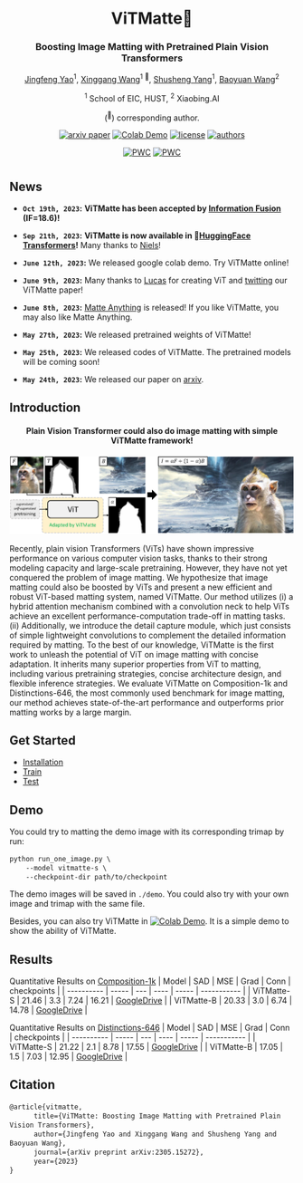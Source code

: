 <div align="center">
<h1> ViTMatte🐒</h1>
<h3> Boosting Image Matting with Pretrained Plain Vision Transformers</h3>

[Jingfeng Yao](https://github.com/JingfengYao)<sup>1</sup>, [Xinggang Wang](https://scholar.google.com/citations?user=qNCTLV0AAAAJ&hl=zh-CN)<sup>1 📧</sup>, [Shusheng Yang](https://github.com/vealocia)<sup>1</sup>, [Baoyuan Wang](https://sites.google.com/site/zjuwby/)<sup>2</sup>

<sup>1</sup> School of EIC, HUST, <sup>2</sup> Xiaobing.AI

(<sup>📧</sup>) corresponding author.

[![arxiv paper](https://img.shields.io/badge/arxiv-paper-orange)](https://arxiv.org/abs/2305.15272)
[![Colab Demo](https://colab.research.google.com/assets/colab-badge.svg)](https://colab.research.google.com/drive/1Dc2qoJueNZQyrTU19sIcrPyRDmvuMTF3?usp=sharing)
[![license](https://img.shields.io/badge/license-MIT-blue)](LICENSE)
[![authors](https://img.shields.io/badge/by-hustvl-green)](https://github.com/hustvl)

[![PWC](https://img.shields.io/endpoint.svg?url=https://paperswithcode.com/badge/vitmatte-boosting-image-matting-with/image-matting-on-composition-1k-1)](https://paperswithcode.com/sota/image-matting-on-composition-1k-1?p=vitmatte-boosting-image-matting-with)
[![PWC](https://img.shields.io/endpoint.svg?url=https://paperswithcode.com/badge/vitmatte-boosting-image-matting-with/image-matting-on-distinctions-646)](https://paperswithcode.com/sota/image-matting-on-distinctions-646?p=vitmatte-boosting-image-matting-with)

</div>

#

## News
* **`Oct 19th, 2023`:** **ViTMatte has been accepted by [Information Fusion](https://www.sciencedirect.com/science/article/pii/S1566253523004074) (IF=18.6)!**
* **`Sep 21th, 2023`:** **ViTMatte is now available in 🤗[HuggingFace Transformers](https://huggingface.co/docs/transformers/main/model_doc/vitmatte#vitmatte)!** Many thanks to [Niels](https://nielsrogge.github.io/)!
* **`June 12th, 2023`:** We released google colab demo.  Try ViTMatte online!
* **`June 9th, 2023`:**  Many thanks to [Lucas](https://scholar.google.com/citations?hl=zh-CN&user=p2gwhK4AAAAJ) for creating ViT and [twitting](https://twitter.com/giffmana/status/1667091401463537665) our ViTMatte paper!
* **`June 8th, 2023`:**  [Matte Anything](https://github.com/hustvl/Matte-Anything) is released! If you like ViTMatte, you may also like Matte Anything.

* **`May 27th, 2023`:**  We released pretrained weights of ViTMatte!

* **`May 25th, 2023`:**  We released codes of ViTMatte. The pretrained models will be coming soon!
* **`May 24th, 2023`:**  We released our paper on [arxiv](https://arxiv.org/abs/2305.15272). 

## Introduction
<div align="center"><h4>Plain Vision Transformer could also do image matting with simple ViTMatte framework!</h4></div>

![avatar](figs/vitmatte.png)

Recently, plain vision Transformers (ViTs) have shown impressive performance on various computer vision tasks, thanks to their strong modeling capacity and large-scale pretraining. However, they have not yet conquered the problem of image matting. We hypothesize that image matting could also be boosted by ViTs and present a new efficient and robust ViT-based matting system, named ViTMatte. Our method utilizes (i) a hybrid attention mechanism combined with a convolution neck to help ViTs achieve an excellent performance-computation trade-off in matting tasks. (ii) Additionally, we introduce the detail capture module, which just consists of simple lightweight convolutions to complement the detailed information required by matting. To the best of our knowledge, ViTMatte is the first work to unleash the potential of ViT on image matting with concise adaptation. It inherits many superior properties from ViT to matting, including various pretraining strategies, concise architecture design, and flexible inference strategies. We evaluate ViTMatte on Composition-1k and Distinctions-646, the most commonly used benchmark for image matting, our method achieves state-of-the-art performance and outperforms prior matting works by a large margin.

## Get Started

* [Installation](docs/installation.md)
* [Train](docs/train.md)
* [Test](docs/test.md)

## Demo

You could try to matting the demo image with its corresponding trimap by run:
```
python run_one_image.py \
    --model vitmatte-s \
    --checkpoint-dir path/to/checkpoint
```
The demo images will be saved in ``./demo``.
You could also try with your own image and trimap with the same file.

Besides, you can also try ViTMatte in [![Colab Demo](https://colab.research.google.com/assets/colab-badge.svg)](https://colab.research.google.com/drive/1Dc2qoJueNZQyrTU19sIcrPyRDmvuMTF3?usp=sharing). It is a simple demo to show the ability of ViTMatte.

## Results

Quantitative Results on [Composition-1k](https://paperswithcode.com/dataset/composition-1k)
| Model      | SAD   | MSE | Grad | Conn  | checkpoints |
| ---------- | ----- | --- | ---- | ----- | ----------- |
| ViTMatte-S | 21.46 | 3.3 | 7.24 | 16.21 | [GoogleDrive](https://drive.google.com/file/d/12VKhSwE_miF9lWQQCgK7mv83rJIls3Xe/view?usp=sharing) |
| ViTMatte-B | 20.33 | 3.0 | 6.74 | 14.78 | [GoogleDrive](https://drive.google.com/file/d/1mOO5MMU4kwhNX96AlfpwjAoMM4V5w3k-/view?usp=sharing) |

Quantitative Results on [Distinctions-646](https://paperswithcode.com/dataset/distinctions-646)
| Model      | SAD   | MSE | Grad | Conn  | checkpoints |
| ---------- | ----- | --- | ---- | ----- | ----------- |
| ViTMatte-S | 21.22 | 2.1 | 8.78 | 17.55 | [GoogleDrive](https://drive.google.com/file/d/18wIFlhFY9MPqyH0FGiB0PFk3Xp2xTHzx/view?usp=sharing) |
| ViTMatte-B | 17.05 | 1.5 | 7.03 | 12.95 | [GoogleDrive](https://drive.google.com/file/d/1d97oKuITCeWgai2Tf3iNilt6rMSSYzkW/view?usp=sharing) |

## Citation
```
@article{vitmatte,
      title={ViTMatte: Boosting Image Matting with Pretrained Plain Vision Transformers}, 
      author={Jingfeng Yao and Xinggang Wang and Shusheng Yang and Baoyuan Wang},
      journal={arXiv preprint arXiv:2305.15272},
      year={2023}
}
```
